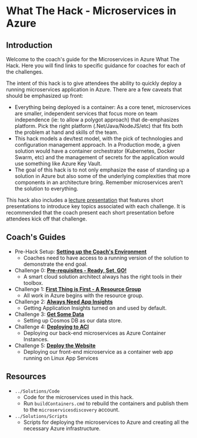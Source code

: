 # What The Hack - Microservices in Azure

## Introduction

Welcome to the coach's guide for the Microservices in Azure What The Hack. Here you will find links to specific guidance for coaches for each of the challenges.

The intent of this hack is to give attendees the ability to quickly deploy a running microservices application in Azure.  There are a few caveats that should be emphasized up front:

- Everything being deployed is a container:  As a core tenet, microservices are smaller, independent services that focus more on team independence (ie: to allow a polygot approach) that de-emphasizes platform.  Pick the right platform (.Net/Java/NodeJS/etc) that fits both the problem at hand and skills of the team.
- This hack models a dev/test model, with the pick of technologies and configuration management approach.  In a Production mode, a given solution would have a container orchestrator (Kubernetes, Docker Swarm, etc) and the management of secrets for the application would use something like Azure Key Vault.
- The goal of this hack is to not only emphasize the ease of standing up a solution in Azure but also some of the underlying complexities that more components in an architecture bring.  Remember microservices aren’t the solution to everything.

This hack also includes a [lecture presentation](Lectures.pptx) that features short presentations to introduce key topics associated with each challenge. It is recommended that the coach present each short presentation before attendees kick off that challenge.

## Coach's Guides

- Pre-Hack Setup: **[Setting up the Coach's Environment](PreHack-Setup.md)**
  - Coaches need to have access to a running version of the solution to demonstrate the end goal.
- Challenge 0: **[Pre-requisites - Ready, Set, GO!](Challenge-00.md)**
  - A smart cloud solution architect always has the right tools in their toolbox.
- Challenge 1: **[First Thing is First - A Resource Group](Challenge-01.md)**
  - All work in Azure begins with the resource group.
- Challenge 2: **[Always Need App Insights](Challenge-02.md)**
  - Getting Application Insights turned on and used by default.
- Challenge 3: **[Get Some Data](Challenge-03.md)**
  - Setting up Cosmos DB as our data store.
- Challenge 4: **[Deploying to ACI](Challenge-04.md)**
  - Deploying our back-end microservices as Azure Container Instances.
- Challenge 5: **[Deploy the Website](Challenge-05.md)**
  - Deploying our front-end microservice as a container web app running on Linux App Services

## Resources

- `../Solutions/Code`
  - Code for the microservices used in this hack.
  - Run `buildContainers.cmd` to rebuild the containers and publish them to the `microservicesdiscovery` account.
- `../Solutions/Scripts`
  - Scripts for deploying the microservices to Azure and creating all the necessary Azure infrastructure.
